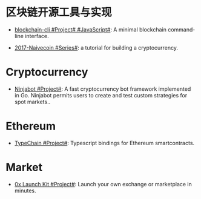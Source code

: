 # 区块链开源工具与实现

- [blockchain-cli #Project# #JavaScript#](https://github.com/seanseany/blockchain-cli): A minimal blockchain command-line interface.

- [2017-Naivecoin #Series#](https://lhartikk.github.io/): a tutorial for building a cryptocurrency.

# Cryptocurrency

- [Ninjabot #Project#](https://github.com/rodrigo-brito/ninjabot): A fast cryptocurrency bot framework implemented in Go. Ninjabot permits users to create and test custom strategies for spot markets..

# Ethereum

- [TypeChain #Project#](https://github.com/Neufund/TypeChain): Typescript bindings for Ethereum smartcontracts.

# Market

- [0x Launch Kit #Project#](https://0x.org/launch-kit): Launch your own exchange or marketplace in minutes.

